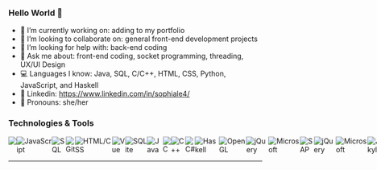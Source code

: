 ### Hello World 👋

- 🔭 I’m currently working on: adding to my portfolio
- 👯 I’m looking to collaborate on: general front-end development projects
- 🤔 I’m looking for help with: back-end coding
- 💬 Ask me about: front-end coding, socket programming, threading, UX/UI Design
- :computer: Languages I know: Java, SQL, C/C++, HTML, CSS, Python, JavaScript, and Haskell
- :briefcase: Linkedin: https://www.linkedin.com/in/sophiale4/
- 👧 Pronouns: she/her

### Technologies & Tools
<div style="display: flex">
  <img src="https://img.shields.io/badge/-Python-EAE4E9"/>
  <img alt="JavaScript" src="https://img.shields.io/badge/-Javascript-FFF1E6" />
  <img alt="SQL" src="https://img.shields.io/badge/-SQL-FDE2E4" />
  <img alt="Git" src="https://img.shields.io/badge/-Git-FAD2E1" />
  <img alt="HTML/CSS" src="https://img.shields.io/badge/-HTML%2FCSS-yellowgreen" />
  <img alt="Vue" src="https://img.shields.io/badge/-VueJS-61b083" />
  <img alt="SQLite" src="https://img.shields.io/badge/-SQLite-64a2c9" />
  <img alt="Java" src="https://img.shields.io/badge/Java-ED8B00" />
  <img alt="C" src="https://img.shields.io/badge/C-00599C" />
  <img alt="C++" src="https://img.shields.io/badge/C%2B%2B-00599C" />
  <img alt="C#" src="https://img.shields.io/badge/C%23-239120" />
  <img alt="Haskell" src="https://img.shields.io/badge/Haskell-5D4F85">
  <img alt="OpenGL" src="https://img.shields.io/badge/OpenGL-FFFFFF" />
  <img alt="jQuery" src="https://img.shields.io/badge/jQuery-0769AD" />
  <img alt="Microsoft" src="https://img.shields.io/badge/C%23-239120" />
  <img alt="SAP" src="https://img.shields.io/badge/SAP-0FAAFF" />
  <img alt="jQuery" src="https://img.shields.io/badge/jQuery-0769AD" />
  <img alt="Microsoft" src="https://img.shields.io/badge/C%23-239120" />
  <img alt="Jekyll" src="https://img.shields.io/badge/Jekyll-CC0000" />
  <img alt="Microsoft" src="https://img.shields.io/badge/C%23-239120" />
  <img alt="Adobe XD" src="https://img.shields.io/badge/Adobe%20XD-470137" />
                                                              
</div>
<hr>
